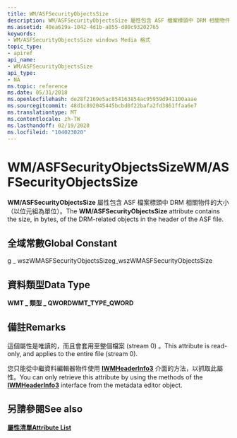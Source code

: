 ```yaml
---
title: WM/ASFSecurityObjectsSize
description: WM/ASFSecurityObjectsSize 屬性包含 ASF 檔案標頭中 DRM 相關物件的大小（以位元組為單位）。
ms.assetid: 40ea619a-1042-4d1b-a855-d80c93202765
keywords:
- WM/ASFSecurityObjectsSize windows Media 格式
topic_type:
- apiref
api_name:
- WM/ASFSecurityObjectsSize
api_type:
- NA
ms.topic: reference
ms.date: 05/31/2018
ms.openlocfilehash: de28f2169e5ac854163854ac95959d941100aaae
ms.sourcegitcommit: 48d1c892045445bcbd0f22bafa2fd3861ffaa6e7
ms.translationtype: MT
ms.contentlocale: zh-TW
ms.lasthandoff: 02/19/2020
ms.locfileid: "104023020"
---
```

# <a name="wmasfsecurityobjectssize"></a><span data-ttu-id="2b4f9-104">WM/ASFSecurityObjectsSize</span><span class="sxs-lookup"><span data-stu-id="2b4f9-104">WM/ASFSecurityObjectsSize</span></span>

<span data-ttu-id="2b4f9-105">**WM/ASFSecurityObjectsSize** 屬性包含 ASF 檔案標頭中 DRM 相關物件的大小（以位元組為單位）。</span><span class="sxs-lookup"><span data-stu-id="2b4f9-105">The **WM/ASFSecurityObjectsSize** attribute contains the size, in bytes, of the DRM-related objects in the header of the ASF file.</span></span>

## <a name="global-constant"></a><span data-ttu-id="2b4f9-106">全域常數</span><span class="sxs-lookup"><span data-stu-id="2b4f9-106">Global Constant</span></span>

<span data-ttu-id="2b4f9-107">g \_ wszWMASFSecurityObjectsSize</span><span class="sxs-lookup"><span data-stu-id="2b4f9-107">g\_wszWMASFSecurityObjectsSize</span></span>

## <a name="data-type"></a><span data-ttu-id="2b4f9-108">資料類型</span><span class="sxs-lookup"><span data-stu-id="2b4f9-108">Data Type</span></span>

<span data-ttu-id="2b4f9-109">**WMT \_ 類型 \_ QWORD**</span><span class="sxs-lookup"><span data-stu-id="2b4f9-109">**WMT\_TYPE\_QWORD**</span></span>

## <a name="remarks"></a><span data-ttu-id="2b4f9-110">備註</span><span class="sxs-lookup"><span data-stu-id="2b4f9-110">Remarks</span></span>

<span data-ttu-id="2b4f9-111">這個屬性是唯讀的，而且會套用至整個檔案 (stream 0) 。</span><span class="sxs-lookup"><span data-stu-id="2b4f9-111">This attribute is read-only, and applies to the entire file (stream 0).</span></span>

<span data-ttu-id="2b4f9-112">您只能從中繼資料編輯器物件使用 [**IWMHeaderInfo3**](/previous-versions/windows/desktop/api/wmsdkidl/nn-wmsdkidl-iwmheaderinfo3) 介面的方法，以抓取此屬性。</span><span class="sxs-lookup"><span data-stu-id="2b4f9-112">You can only retrieve this attribute by using the methods of the [**IWMHeaderInfo3**](/previous-versions/windows/desktop/api/wmsdkidl/nn-wmsdkidl-iwmheaderinfo3) interface from the metadata editor object.</span></span>

## <a name="see-also"></a><span data-ttu-id="2b4f9-113">另請參閱</span><span class="sxs-lookup"><span data-stu-id="2b4f9-113">See also</span></span>

<dl> <dt>

[<span data-ttu-id="2b4f9-114">**屬性清單**</span><span class="sxs-lookup"><span data-stu-id="2b4f9-114">**Attribute List**</span></span>](attribute-list.md)
</dt> </dl>

 

 




